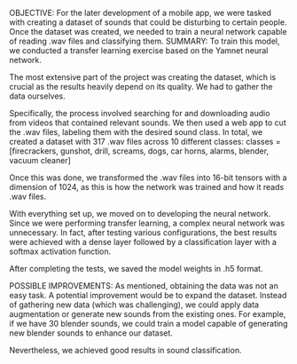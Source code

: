 OBJECTIVE:
For the later development of a mobile app, we were tasked with creating a dataset of sounds that could be disturbing to certain people.
Once the dataset was created, we needed to train a neural network capable of reading .wav files and classifying them.
SUMMARY:
To train this model, we conducted a transfer learning exercise based on the Yamnet neural network.

The most extensive part of the project was creating the dataset, which is crucial as the results heavily depend on its quality. We had to gather the data ourselves.

Specifically, the process involved searching for and downloading audio from videos that contained relevant sounds. We then used a web app to cut the .wav files, labeling them with the desired sound class. In total, we created a dataset with 317 .wav files across 10 different classes:
classes = [firecrackers, gunshot, drill, screams, dogs, car horns, alarms, blender, vacuum cleaner]

Once this was done, we transformed the .wav files into 16-bit tensors with a dimension of 1024, as this is how the network was trained and how it reads .wav files.

With everything set up, we moved on to developing the neural network. Since we were performing transfer learning, a complex neural network was unnecessary. In fact, after testing various configurations, the best results were achieved with a dense layer followed by a classification layer with a softmax activation function.

After completing the tests, we saved the model weights in .h5 format.

POSSIBLE IMPROVEMENTS:
As mentioned, obtaining the data was not an easy task. A potential improvement would be to expand the dataset. Instead of gathering new data (which was challenging), we could apply data augmentation or generate new sounds from the existing ones. For example, if we have 30 blender sounds, we could train a model capable of generating new blender sounds to enhance our dataset.

Nevertheless, we achieved good results in sound classification.
